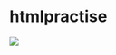 # htmlpractise
<a href="https://coderstats.net/github/#Adventuresofbot">
  <img align="center" src="https://github-readme-stats.vercel.app/api/top-langs/?username=Adventuresofbot&hide=ruby&theme=radical&algolia" />
</a>
